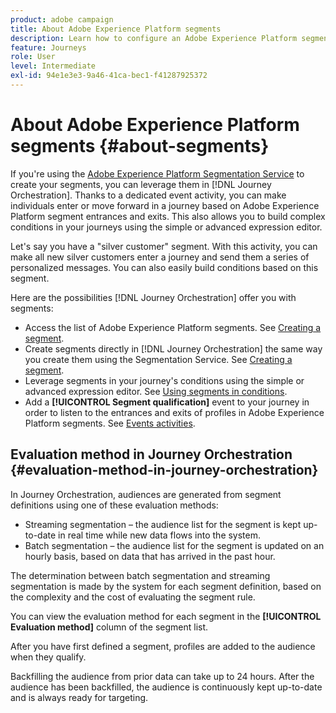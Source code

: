 ```yaml
---
product: adobe campaign
title: About Adobe Experience Platform segments
description: Learn how to configure an Adobe Experience Platform segment
feature: Journeys
role: User
level: Intermediate
exl-id: 94e1e3e3-9a46-41ca-bec1-f41287925372
---
```

# About Adobe Experience Platform segments {#about-segments}

If you're using the [Adobe Experience Platform Segmentation Service](https://experienceleague.adobe.com/docs/experience-platform/segmentation/home.html) to create your segments, you can leverage them in [!DNL Journey Orchestration]. Thanks to a dedicated event activity, you can make individuals enter or move forward in a journey based on Adobe Experience Platform segment entrances and exits. This also allows you to build complex conditions in your journeys using the simple or advanced expression editor.

Let's say you have a "silver customer" segment. With this activity, you can make all new silver customers enter a journey and send them a series of personalized messages. You can also easily build conditions based on this segment.

Here are the possibilities [!DNL Journey Orchestration] offer you with segments:

* Access the list of Adobe Experience Platform segments. See [Creating a segment](../segment/creating-a-segment.md).
* Create segments directly in [!DNL Journey Orchestration] the same way you create them using the Segmentation Service. See [Creating a segment](../segment/creating-a-segment.md).
* Leverage segments in your journey's conditions using the simple or advanced expression editor. See [Using segments in conditions](../segment/using-a-segment.md).
* Add a **[!UICONTROL Segment qualification]** event to your journey in order to listen to the entrances and exits of profiles in Adobe Experience Platform segments. See [Events activities](../building-journeys/segment-qualification-events.md).

## Evaluation method in Journey Orchestration {#evaluation-method-in-journey-orchestration}

In Journey Orchestration, audiences are generated from segment definitions using one of these evaluation methods:

* Streaming segmentation – the audience list for the segment is kept up-to-date in real time while new data flows into the system.
* Batch segmentation – the audience list for the segment is updated on an hourly basis, based on data that has arrived in the past hour.

The determination between batch segmentation and streaming segmentation is made by the system for each segment definition, based on the complexity and the cost of evaluating the segment rule.

You can view the evaluation method for each segment in the **[!UICONTROL Evaluation method]** column of the segment list.

After you have first defined a segment, profiles are added to the audience when they qualify.

Backfilling the audience from prior data can take up to 24&nbsp;hours. After the audience has been backfilled, the audience is continuously kept up-to-date and is always ready for targeting.
